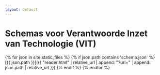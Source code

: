 ```yaml
---
layout: default
---
```

# Schemas voor Verantwoorde Inzet van Technologie (VIT)

{% for json in site.static_files %}
{% if json.path contains 'schema.json' %}
[{{ json.path }}]({{ "reader.html" | relative_url | append: "?url=" | append: json.path | relative_url }})
{% endif %}
{% endfor %}
